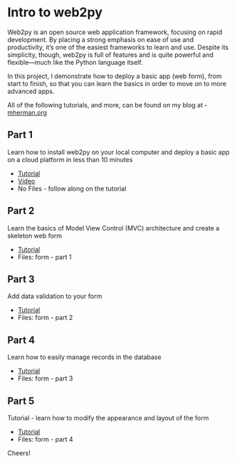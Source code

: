 Intro to web2py
==============

Web2py is an open source web application framework, focusing on rapid development. By placing a strong emphasis on ease of use and productivity, it’s one of the easiest frameworks to learn and use. 
Despite its simplicity, though, web2py is full of features and is quite powerful and flexible—much like the Python language itself.

In this project, I demonstrate how to deploy a basic app (web form), from start to finish, so that you can learn the basics in order to move on to more advanced apps. 

All of the following tutorials, and more, can be found on my blog at - <a href="http://www.mherman.org/" target="_blank">mherman.org</a>

Part 1
------

Learn how to install web2py on your local computer and deploy a basic app on a cloud platform in less than 10 minutes
- <a href="http://www.mherman.org/crash-course-in-web2py-part-1/" target="_blank">Tutorial</a>
- <a href="http://www.youtube.com/watch?feature=player_embedded&v=BXzqmHx6edY" target="_blank">Video</a>
- No Files - follow along on the tutorial

Part 2
------

Learn the basics of Model View Control (MVC) architecture and create a skeleton web form
- <a href="http://www.mherman.org/crash-course-in-web2py-part-2-web-forms/" target="_blank">Tutorial</a>
- Files: form - part 1

Part 3
------

Add data validation to your form
- <a href="http://www.mherman.org/crash-course-in-web2py-part-3-form-validation/" target="_blank">Tutorial</a>
- Files: form - part 2

Part 4
------

Learn how to easily manage records in the database
- <a href="http://www.mherman.org/crash-course-in-web2py-part-4-managing-form-records/" target="_blank">Tutorial</a>
- Files: form - part 3

Part 5
------

Tutorial - learn how to modify the appearance and layout of the form
- <a href="http://www.mherman.org/crash-course-in-web2py-part-5-modifying-the-appearance-and-deploying-the-web-form/" target="_blank">Tutorial</a>
- Files: form - part 4



Cheers!



